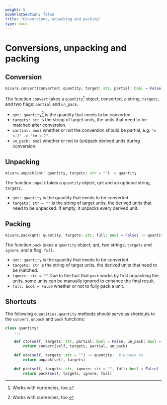```yaml
---
weight: 5
bookFlatSection: false
title: "Conversions, unpacking and packing"
type: docs
---
```


# Conversions, unpacking and packing

## Conversion

```python
misura.convert(converted: quantity, target: str, partial: bool = False, un_pack: bool = False) -> quantity
```

The function `convert` takes a `quantity`[^1] object, converted, a string, `targets`, and two flags: `partial` and `un_pack`.

- `qnt: quantity`[^1] is the quantity that needs to be converted.
- `targets: str` is the string of target units, the units that need to be matched after conversion.
- `partial: bool` whether or not the conversion should be partial, e.g. `"m s-1" -> "km s-1"`.
- `un_pack: bool` whether or not to (un)pack derived units during conversion.

[^1]: Works with currencies, too.

## Unpacking

```python
misura.unpack(qnt: quantity, targets: str = "") -> quantity
```

The function `unpack` takes a `quantity` object, qnt and an optional string, `targets`.

- `qnt: quantity` is the quantity that needs to be converted.
- `targets: str = ""` is the string of target units, the derived units that need to be unpacked. If empty, it unpacks every derived unit.

## Packing

```python
misura.pack(qnt: quantity, targets: str, full: bool = False) -> quantity
```

The function `pack` takes a `quantity` object, qnt, two strings, `targets` and `ignore`, and a flag, `full`.

- `qnt: quantity` is the quantity that needs to be converted.
- `targets: str` is the string of target units, the derived units that need to be matched.
- `ignore: str = ""` Due to the fact that `pack` works by first unpacking the units, some units can be manually ignored to enhance the final result.
- `full: bool = False` whether or not to fully pack a unit.

## Shortcuts

The following `quantities.quantity` methods should serve as shortcuts to the `convert`, `unpack` and `pack` functions:

``` python
class quantity:
	...

    def cto(self, targets: str, partial: bool = False, un_pack: bool = True) -> quantity:  # Convert to.
        return convert(self, targets, partial, un_pack)

    def uto(self, targets: str = "") -> quantity:  # Unpack to.
        return unpack(self, targets)

    def pto(self, targets: str, ignore: str = "", full: bool = False) -> quantity:  # Pack to.
        return pack(self, targets, ignore, full)
```